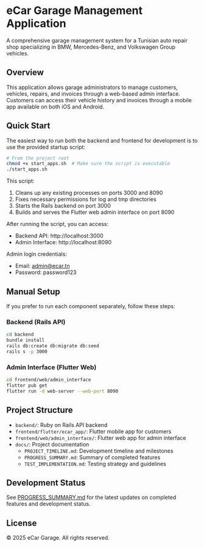 # eCar Garage Management Application

A comprehensive garage management system for a Tunisian auto repair shop specializing in BMW, Mercedes-Benz, and Volkswagen Group vehicles.

## Overview

This application allows garage administrators to manage customers, vehicles, repairs, and invoices through a web-based admin interface. Customers can access their vehicle history and invoices through a mobile app available on both iOS and Android.

## Quick Start

The easiest way to run both the backend and frontend for development is to use the provided startup script:

```bash
# From the project root
chmod +x start_apps.sh  # Make sure the script is executable
./start_apps.sh
```

This script:
1. Cleans up any existing processes on ports 3000 and 8090
2. Fixes necessary permissions for log and tmp directories
3. Starts the Rails backend on port 3000
4. Builds and serves the Flutter web admin interface on port 8090

After running the script, you can access:
- Backend API: http://localhost:3000
- Admin Interface: http://localhost:8090

Admin login credentials:
- Email: admin@ecar.tn
- Password: password123

## Manual Setup

If you prefer to run each component separately, follow these steps:

### Backend (Rails API)

```bash
cd backend
bundle install
rails db:create db:migrate db:seed
rails s -p 3000
```

### Admin Interface (Flutter Web)

```bash
cd frontend/web/admin_interface
flutter pub get
flutter run -d web-server --web-port 8090
```

## Project Structure

- `backend/`: Ruby on Rails API backend
- `frontend/flutter/ecar_app/`: Flutter mobile app for customers
- `frontend/web/admin_interface/`: Flutter web app for admin interface
- `docs/`: Project documentation
  - `PROJECT_TIMELINE.md`: Development timeline and milestones
  - `PROGRESS_SUMMARY.md`: Summary of completed features
  - `TEST_IMPLEMENTATION.md`: Testing strategy and guidelines

## Development Status

See [PROGRESS_SUMMARY.md](docs/PROGRESS_SUMMARY.md) for the latest updates on completed features and development status.

## License

© 2025 eCar Garage. All rights reserved. 